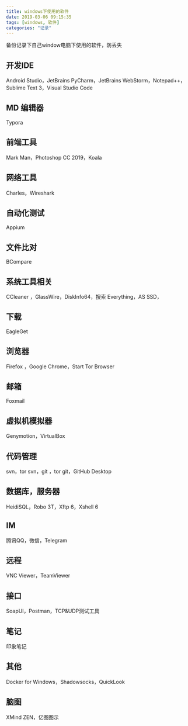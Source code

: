 ```yaml
---
title: windows下使用的软件
date: 2019-03-06 09:15:35
tags: [windows, 软件]
categories: "记录"
---
```


备份记录下自己window电脑下使用的软件，防丢失

<!-- more -->
## 开发IDE

Android Studio，JetBrains PyCharm，JetBrains WebStorm，Notepad++，Sublime Text 3，Visual Studio Code

## MD 编辑器

Typora
## 前端工具

Mark Man，Photoshop CC 2019，Koala

## 网络工具

Charles，Wireshark

## 自动化测试

Appium

## 文件比对

BCompare

## 系统工具相关

CCleaner ，GlassWire，DiskInfo64，搜索 Everything，AS SSD，

## 下载

EagleGet

## 浏览器

Firefox ，Google Chrome，Start Tor Browser

## 邮箱

Foxmail

## 虚拟机模拟器

Genymotion，VirtualBox

## 代码管理

svn，tor svn，git ，tor git，GitHub Desktop

## 数据库，服务器

HeidiSQL，Robo 3T，Xftp 6，Xshell 6

## IM

腾讯QQ，微信，Telegram

## 远程

VNC Viewer，TeamViewer

## 接口

SoapUI，Postman，TCP&UDP测试工具

## 笔记

印象笔记

## 其他

Docker for Windows，Shadowsocks，QuickLook

## 脑图

XMind ZEN，亿图图示
